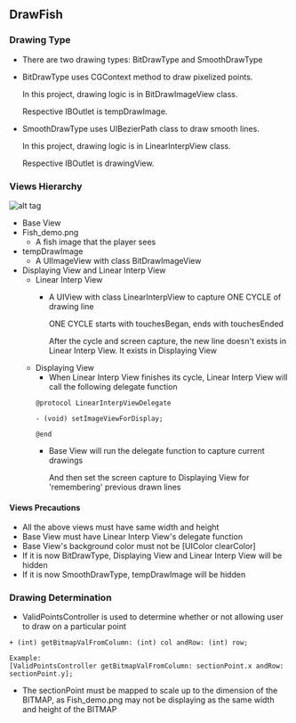 ## DrawFish

### Drawing Type

 - There are two drawing types: BitDrawType and SmoothDrawType

  - BitDrawType uses CGContext method to draw pixelized points.

    In this project, drawing logic is in BitDrawImageView class.

    Respective IBOutlet is tempDrawImage.

  - SmoothDrawType uses UIBezierPath class to draw smooth lines.
 
    In this project, drawing logic is in LinearInterpView class.

    Respective IBOutlet is drawingView.

### Views Hierarchy
![alt tag](http://oi57.tinypic.com/30vlwyf.jpg)

 - Base View
  - Fish_demo.png
    - A fish image that the player sees
  - tempDrawImage
    - A UIImageView with class BitDrawImageView
  - Displaying View and Linear Interp View
    - Linear Interp View
      - A UIView with class LinearInterpView to capture ONE CYCLE of drawing line
      
        ONE CYCLE starts with touchesBegan, ends with touchesEnded

        After the cycle and screen capture, the new line doesn't exists in Linear Interp View. It exists in Displaying View
    - Displaying View
      - When Linear Interp View finishes its cycle, Linear Interp View will call the following delegate function
      ```
      @protocol LinearInterpViewDelegate

      - (void) setImageViewForDisplay;

      @end
      ```
      - Base View will run the delegate function to capture current drawings
      
        And then set the screen capture to Displaying View for 'remembering' previous drawn lines
        
 #### Views Precautions
 
  - All the above views must have same width and height
  - Base View must have Linear Interp View's delegate function
  - Base View's background color must not be [UIColor clearColor]
  - If it is now BitDrawType, Displaying View and Linear Interp View will be hidden
  - If it is now SmoothDrawType, tempDrawImage will be hidden
 
### Drawing Determination

- ValidPointsController is used to determine whether or not allowing user to draw on a particular point
```
+ (int) getBitmapValFromColumn: (int) col andRow: (int) row;

Example:
[ValidPointsController getBitmapValFromColumn: sectionPoint.x andRow: sectionPoint.y];
```
- The sectionPoint must be mapped to scale up to the dimension of the BITMAP, as Fish_demo.png may not be displaying as the same width and height of the BITMAP
